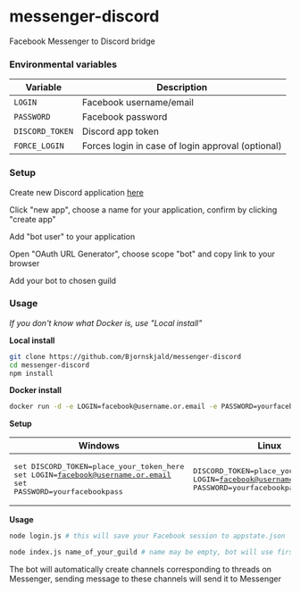# messenger-discord
Facebook Messenger to Discord bridge

### Environmental variables

| Variable | Description |
| --- | --- |
| `LOGIN` | Facebook username/email |
| `PASSWORD` | Facebook password |
| `DISCORD_TOKEN` | Discord app token |
| `FORCE_LOGIN` | Forces login in case of login approval (optional) |

### Setup

Create new Discord application [here](https://discordapp.com/developers/applications/me)

Click "new app", choose a name for your application, confirm by clicking "create app"

Add "bot user" to your application

Open "OAuth URL Generator", choose scope "bot" and copy link to your browser

Add your bot to chosen guild

### Usage

*If you don't know what Docker is, use "Local install"*

**Local install**
```bash
git clone https://github.com/Bjornskjald/messenger-discord
cd messenger-discord
npm install
```

**Docker install**
```bash
docker run -d -e LOGIN=facebook@username.or.email -e PASSWORD=yourfacebookpass -e DISCORD_TOKEN=token Bjornskjald/messenger-discord
```

**Setup**

| Windows | Linux |
| ------- | ----- |
|<pre>set DISCORD_TOKEN=place_your_token_here<br />set LOGIN=facebook@username.or.email<br />set PASSWORD=yourfacebookpass</pre>|<pre>DISCORD_TOKEN=place_your_token_here<br />LOGIN=facebook@username.or.email<br />PASSWORD=yourfacebookpass</pre>|

**Usage**
```bash
node login.js # this will save your Facebook session to appstate.json

node index.js name_of_your_guild # name may be empty, bot will use first guild from the list
```

The bot will automatically create channels corresponding to threads on Messenger, sending message to these channels will send it to Messenger
